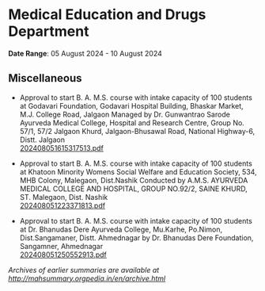 # Medical Education and Drugs Department

**Date Range**: 05 August 2024 - 10 August 2024


## Miscellaneous
- Approval to start B. A. M.S. course with intake capacity of 100 students at Godavari Foundation, Godavari Hospital Building, Bhaskar Market, M.J. College Road, Jalgaon Managed by Dr. Gunwantrao Sarode Ayurveda Medical College, Hospital and Research Centre, Group No. 57/1, 57/2 Jalgaon Khurd, Jalgaon-Bhusawal Road, National Highway-6, Distt. Jalgaon\
  [202408051615317513.pdf](https://gr.maharashtra.gov.in/Site/Upload/Government%20Resolutions/English/202408051615317513.pdf)

- Approval to start B. A. M.S. course with intake capacity of 100 students at Khatoon Minority Womens Social Welfare and Education Society, 534, MHB Colony, Malegaon, Dist.Nashik Conducted by A.M.S. AYURVEDA MEDICAL COLLEGE AND HOSPITAL, GROUP NO.92/2, SAINE KHURD, ST. Malegaon, Dist. Nashik\
  [202408051223371813.pdf](https://gr.maharashtra.gov.in/Site/Upload/Government%20Resolutions/English/202408051223371813.pdf)

- Approval to start B. A. M.S. course with intake capacity of 100 students at Dr. Bhanudas Dere Ayurveda College, Mu.Karhe, Po.Nimon, Dist.Sangamaner, Distt. Ahmednagar by Dr. Bhanudas Dere Foundation, Sangamner, Ahmednagar\
  [202408051250552913.pdf](https://gr.maharashtra.gov.in/Site/Upload/Government%20Resolutions/English/202408051250552913.pdf)


*Archives of earlier summaries are available at http://mahsummary.orgpedia.in/en/archive.html*